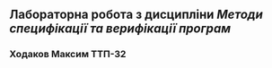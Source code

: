 ## Лабораторна робота з дисципліни _Методи специфікації та верифікації програм_
### Ходаков Максим ТТП-32

